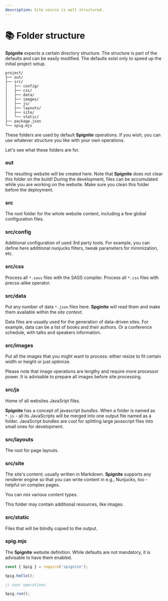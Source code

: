 ```yaml
---
description: Site source is well structured.
---
```


# 📚 Folder structure

**Spignite** expects a certain directory structure. The structure is part of the defaults and can be easily modified. The defaults exist only to speed up the initial project setup.

```
project/
├── out/
├── src/
│   ├── config/
│   ├── css/
│   ├── data/
│   ├── images/
│   ├── js/
│   ├── layouts/
│   ├── site/
│   └── static/
├── package.json
└── spig.mjs
```

These folders are used by default **Spignite** operations. If you wish, you can use whatever structure you like with your own operations.

Let's see what these folders are for.

### out

The resulting website will be created here. Note that **Spignite** does not clear this folder on the build! During the development, files can be accumulated while you are working on the website. Make sure you clean this folder before the deployment.

### src

The root folder for the whole website content, including a few global configuration files.

### src/config

Additional configuration of used 3rd party tools. For example, you can define here additional nunjucks filters, tweak parameters for minimization, etc.

### src/css

Process all `*.sass` files with the SASS compiler. Process all `*.css` files with precss-alike operator.

### src/data

Put any number of data `*.json` files here. **Spginite** will read them and make them available within the _site context._

Data files are usually used for the generation of data-driven sites. For example, data can be a list of books and their authors. Or a conference schedule, with talks and speakers information.

### src/images

Put all the images that you might want to process: either resize to fit certain width or height or just optimize.

Please note that image operations are lengthy and require more processor power. It is advisable to prepare all images before site processing.

### src/js

Home of all websites JavaSript files.

**Spignite** has a concept of javascript _bundles._ When a folder is named as `*.js` - all its JavaScripts will be merged into one output file named as a folder. JavaScript bundles are cool for splitting large javascript files into small ones for development.

### src/layouts

The root for page layouts.

### src/site

The site's content; usually written in Markdown. **Spignite** supports any renderer engine so that you can write content in e.g., Nunjucks, too - helpful on complex pages.

You can mix various content types.

This folder may contain additional resources, like images.

### src/static

Files that will be blindly copied to the output.

### spig.mjs

The **Spignite** website definition. While defaults are not mandatory, it is advisable to have them enabled.&#x20;

```javascript
const { Spig } = require('spignite');

Spig.hello();

// user operations

Spig.run();
```
